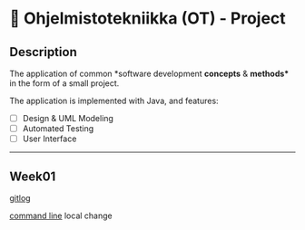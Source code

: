 # 🍊 Ohjelmistotekniikka (OT) - Project

## Description

The application of common \*software development **concepts** & **methods\*** in the form of a small project.

The application is implemented with Java, and features:

- [ ] Design & UML Modeling
- [ ] Automated Testing
- [ ] User Interface

---

## Week01

[gitlog](https://github.com/Nurou/ot-harjoitustyo/blob/master/laskarit/viikko1/gitlog.txt)

[command line](https://github.com/Nurou/ot-harjoitustyo/blob/master/laskarit/viikko1/kommentorivi.txt)
local change
